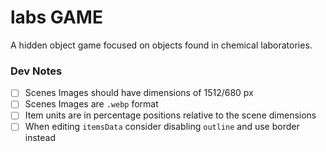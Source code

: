# labs GAME

A hidden object game focused on objects found in chemical laboratories.

### Dev Notes

- [ ] Scenes Images should have dimensions of 1512/680 px
- [ ] Scenes Images are `.webp` format
- [ ] Item units are in percentage positions relative to the scene dimensions
- [ ] When editing `itemsData` consider disabling `outline` and use border instead
